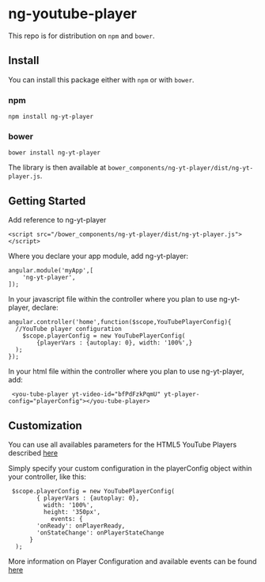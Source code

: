 # ng-youtube-player

This repo is for distribution on `npm` and `bower`.

## Install

You can install this package either with `npm` or with `bower`.

### npm

```shell
npm install ng-yt-player
```

### bower

```shell
bower install ng-yt-player
```
The library is then available at `bower_components/ng-yt-player/dist/ng-yt-player.js`.

## Getting Started

Add reference to ng-yt-player 
```
<script src="/bower_components/ng-yt-player/dist/ng-yt-player.js"></script>
```

Where you declare your app module, add ng-yt-player:
```
angular.module('myApp',[
	'ng-yt-player',
]);
```
In your javascript file within the controller where you plan to use ng-yt-player, declare:
```
angular.controller('home',function($scope,YouTubePlayerConfig){
  //YouTube player configuration
	$scope.playerConfig = new YouTubePlayerConfig(
		{playerVars : {autoplay: 0}, width: '100%',}
  );
});  
```
In your html file within the controller where you plan to use ng-yt-player, add:
```
 <you-tube-player yt-video-id="bfPdFzkPqmU" yt-player-config="playerConfig"></you-tube-player>
```

## Customization

You can use all availables parameters for the HTML5 YouTube Players described  [here](https://developers.google.com/youtube/player_parameters?playerVersion=HTML5)

Simply specify your custom configuration in the playerConfig object within your controller, like this:
```
 $scope.playerConfig = new YouTubePlayerConfig(
		{ playerVars : {autoplay: 0}, 
		  width: '100%',
		  height: '350px',
			events: {
        'onReady': onPlayerReady,
        'onStateChange': onPlayerStateChange
      }
  );
```
More information on Player Configuration and available events can be found [here](https://developers.google.com/youtube/iframe_api_reference)


